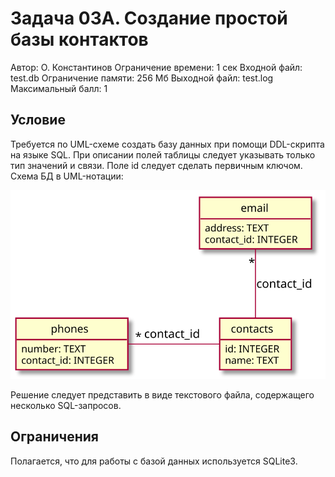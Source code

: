 # Задача 03A. Создание простой базы контактов

Автор: О. Константинов Ограничение времени: 1 сек
Входной файл: test.db Ограничение памяти: 256 Мб
Выходной файл: test.log
Максимальный балл: 1

## Условие

Требуется по UML-схеме создать базу данных при помощи DDL-скрипта на языке SQL. При описании полей таблицы следует указывать только тип значений и связи. Поле id следует сделать первичным ключом. Схема БД в UML-нотации:

![db_schema](db_schema.svg)

Решение следует представить в виде текстового файла, содержащего несколько SQL-запросов.

## Ограничения

Полагается, что для работы с базой данных используется SQLite3.
